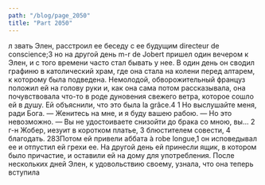 ```yaml
---
path: "/blog/page_2050"
title: "Part 2050"
---
```


л звать Элен, расстроил ее беседу с ее будущим directeur de conscience;3 но на другой день m-r de Jobert пришел один вечером к Элен, и с того времени часто стал бывать у нее.
В один день он сводил графиню в католический храм, где она стала на колени перед алтарем, к которому была подведена. Немолодой, обворожительный француз положил ей на голову руки и, как она сама потом рассказывала, она почувствовала что-то в роде дуновения свежего ветра, которое сошло ей в душу. Ей объяснили, что это была la grâce.4
1 Но выслушайте меня, ради Бога. — Женитесь на мне, и я буду вашею рабою. — Но это невозможно. — Вы не удостоиваете снизойти до брака со мною, вы...
2 г-н Жобер, иезуит в коротком платье,
3 блюстителем совести,
4 благодать.
283Потом ей привели аббата à robe longue,1 он исповедывал ее и отпустил ей грехи ее. На другой день ей принесли ящик, в котором было причастие, и оставили ей на дому для употребления. После нескольких дней Элен, к удовольствию своему, узнала, что она теперь вступила 
